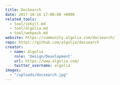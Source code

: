 ```yaml
---
title: DocSearch
date: 2017-10-16 17:00:00 +0000
related_tools:
  - tool/jekyll.md
  - tool/algolia.md
  - tool/webpack.md
website: https://community.algolia.com/docsearch/
repo: https://github.com/algolia/docsearch
creator:
  - name: Algolia
    role: 'Design/Development'
    url: https://www.algolia.com/
    twitter_username: algolia
images:
  - "/uploads/docsearch.jpg"
---
```

